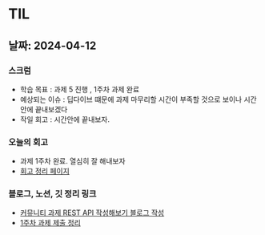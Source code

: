 # TIL

## 날짜: 2024-04-12

### 스크럼

- 학습 목표 : 과제 5 진행 , 1주차 과제 완료
- 예상되는 이슈 : 딥다이브 떄문에 과제 마무리할 시간이 부족할 것으로 보이나 시간안에 끝내보겠다
- 작일 회고 : 시간안에 끝내보자.

### 오늘의 회고

- 과제 1주차 완료. 열심히 잘 해내보자
- [회고 정리 페이지](https://sen2y-it.tistory.com/13?category=1175353)

### 블로그, 노션, 깃 정리 링크

- [커뮤니티 과제 REST API 작성해보기 블로그 작성](https://sen2y-it.tistory.com/14?category=1175353)
- [1주차 과제 제출 정리](https://goorm.notion.site/09f0b51ce58344a5a6e44faef82c3219?pvs=4)
